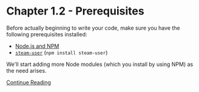 # Chapter 1.2 - Prerequisites

Before actually beginning to write your code, make sure you have the following
prerequisites installed:

- [Node.js and NPM](https://nodejs.org/en/)
- [`steam-user`](https://www.npmjs.com/package/steam-user) (`npm install
	steam-user`)

We'll start adding more Node modules (which you install by using NPM) as the
need arises.

[Continue Reading](../Chapter%201.3%20-%20Starting%20to%20Code)
